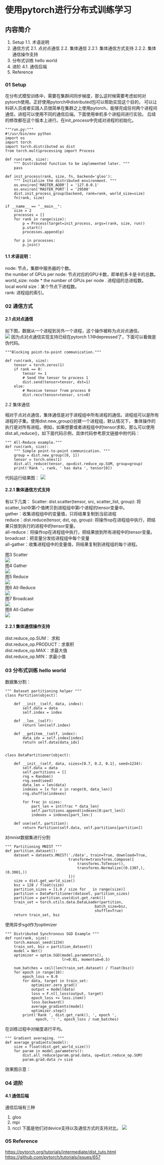 
# 使用pytorch进行分布式训练学习

## 内容简介

1. Setup
	1.1. 术语说明
2. 通信方式
	2.1. 点对点通信
	2.2. 集体通信
	2.2.1. 集体通信方式支持
	2.2.2. 集体通信操作支持
3. 分布式训练 hello world
4. 进阶
	4.1. 通信后端
5. Reference


### 01 Setup
  在分布式模型训练中，需要在集群间同步梯度，那么这时候需要考虑如何对pytorch使用。正好使用pytorch中distributed包可以帮助实现这个目的，
可以让科研人员或者实践人员很简单在集群之上使用pytorch，能够完成任何两个进程间通信，进程可以使用不同的通信后端。下面使用单机多个进程间进行实验。
  后续的修改都在这个版本上进行。在init_process中完成对进程的初始化。
```
"""run.py:"""
#!/usr/bin/env python
import os
import torch
import torch.distributed as dist
from torch.multiprocessing import Process
​
def run(rank, size):
    """ Distributed function to be implemented later. """
    pass
​
def init_process(rank, size, fn, backend='gloo'):
    """ Initialize the distributed environment. """
    os.environ['MASTER_ADDR'] = '127.0.0.1'
    os.environ['MASTER_PORT'] = '29500'
    dist.init_process_group(backend, rank=rank, world_size=size)
    fn(rank, size)
​
if __name__ == "__main__":
    size = 2
    processes = []
    for rank in range(size):
        p = Process(target=init_process, args=(rank, size, run))
        p.start()
        processes.append(p)
​
    for p in processes:
        p.join()
```

#### 1.1 术语说明：  
node: 节点，集群中服务器的个数。  
the number of GPUs per node:  节点对应的GPU卡数，即单机多卡是卡的总数。  
world_size: node * the number of GPUs per node . 进程组的总进程数。  
local world size：某个节点下进程数。  
rank: 进程组的索引。  

### 02 通信方式

#### 2.1 点对点通信

如下图，数据从一个进程到另外一个进程，这个操作被称为点对点通信。  
![](https://github.com/LIZHICHAOUNICORN/MachineLearningWorkflow/blob/main/pytorch_distributed/pic/send_recv.png)
因为点对点通信实现支持已经在pytorch 1.1中depressed了，下面可以看做是伪代码。  

```
"""Blocking point-to-point communication."""
​
def run(rank, size):
    tensor = torch.zeros(1)
    if rank == 0:
        tensor += 1
        # Send the tensor to process 1
        dist.send(tensor=tensor, dst=1)
    else:
        # Receive tensor from process 0
        dist.recv(tensor=tensor, src=0)
```

2.2 集体通信

相对于点对点通信，集体通信是对于进程组中所有进程的通信。进程组可以是所有进程的子集。使用dist.new_group()创建一个进程组，默认情况下，
集体操作的执行是对所有进程。例如，如果想要或者进程组中的tensor求和，那么可以使用dist.all_reduce()，如下面代码示例，具体代码参考原文链接中附代码：
```
""" All-Reduce example."""
def run(rank, size):
    """ Simple point-to-point communication. """
    group = dist.new_group([0, 1])
    tensor = torch.ones(1)
    dist.all_reduce(tensor, op=dist.reduce_op.SUM, group=group)
    print('Rank ', rank, ' has data ', tensor[0])   
```

代码运行结果图：
![](https://github.com/LIZHICHAOUNICORN/MachineLearningWorkflow/blob/main/pytorch_distributed/pic/all_reduce_result.png)

#### 2.2.1 集体通信方式支持

有以下几类：
Scatter:  dist.scatter(tensor, src, scatter_list, group): 将scatter_list中第i个值拷贝到进程组中第i个进程的tensor变量中。  
gather：收集进程组中的变量值，只将结果复制到当前进程  
reduce：dist.reduce(tensor, dst, op, group): 将操作op在进程组中执行，把结果只放到执行的进程中的tensor变量。  
all-reduce：将操作op在进程组中执行，把结果放到所有进程中的tensor变量。  
broadcast：把变量分发给进程组中每个变量  
all-gather：收集进程组中的变量值，将结果复制到进程组的每个进程。  

图3 Scatter  
![](https://github.com/LIZHICHAOUNICORN/MachineLearningWorkflow/blob/main/pytorch_distributed/pic/scatter.png)  
图4 Gather  
![](https://github.com/LIZHICHAOUNICORN/MachineLearningWorkflow/blob/main/pytorch_distributed/pic/gather.png)  
图5 Reduce  
![](https://github.com/LIZHICHAOUNICORN/MachineLearningWorkflow/blob/main/pytorch_distributed/pic/reduce.png)  
图6 All-Reduce  
![](https://github.com/LIZHICHAOUNICORN/MachineLearningWorkflow/blob/main/pytorch_distributed/pic/all_reduce.png)  
图7 Broadcast  
![](https://github.com/LIZHICHAOUNICORN/MachineLearningWorkflow/blob/main/pytorch_distributed/pic/broadcast.png)  
图8 All-Gather  
![](https://github.com/LIZHICHAOUNICORN/MachineLearningWorkflow/blob/main/pytorch_distributed/pic/all_gather.png)  
#### 2.2.1 集体通信操作支持

dist.reduce_op.SUM： 求和  
dist.reduce_op.PRODUCT：求乘积  
dist.reduce_op.MAX：求最大值  
dist.reduce_op.MIN：求最小值  

### 03 分布式训练 hello world

数据集分割：  
```
""" Dataset partitioning helper """
class Partition(object):
​
    def __init__(self, data, index):
        self.data = data
        self.index = index
​
    def __len__(self):
        return len(self.index)
​
    def __getitem__(self, index):
        data_idx = self.index[index]
        return self.data[data_idx]
​
​
class DataPartitioner(object):
​
    def __init__(self, data, sizes=[0.7, 0.2, 0.1], seed=1234):
        self.data = data
        self.partitions = []
        rng = Random()
        rng.seed(seed)
        data_len = len(data)
        indexes = [x for x in range(0, data_len)]
        rng.shuffle(indexes)
​
        for frac in sizes:
            part_len = int(frac * data_len)
            self.partitions.append(indexes[0:part_len])
            indexes = indexes[part_len:]
​
    def use(self, partition):
        return Partition(self.data, self.partitions[partition])
```
对mnist数据集进行分割  
```
""" Partitioning MNIST """
def partition_dataset():
    dataset = datasets.MNIST('./data', train=True, download=True,
                             transform=transforms.Compose([
                                 transforms.ToTensor(),
                                 transforms.Normalize((0.1307,), (0.3081,))
                             ]))
    size = dist.get_world_size()
    bsz = 128 / float(size)
    partition_sizes = [1.0 / size for _ in range(size)]
    partition = DataPartitioner(dataset, partition_sizes)
    partition = partition.use(dist.get_rank())
    train_set = torch.utils.data.DataLoader(partition,
                                         batch_size=bsz,
                                         shuffle=True)
    return train_set, bsz
```
使用异步sgd作为optimizer  
```
""" Distributed Synchronous SGD Example """
def run(rank, size):
    torch.manual_seed(1234)
    train_set, bsz = partition_dataset()
    model = Net()
    optimizer = optim.SGD(model.parameters(),
                          lr=0.01, momentum=0.5)
​
    num_batches = ceil(len(train_set.dataset) / float(bsz))
    for epoch in range(10):
        epoch_loss = 0.0
        for data, target in train_set:
            optimizer.zero_grad()
            output = model(data)
            loss = F.nll_loss(output, target)
            epoch_loss += loss.item()
            loss.backward()
            average_gradients(model)
            optimizer.step()
        print('Rank ', dist.get_rank(), ', epoch ',
              epoch, ': ', epoch_loss / num_batches)
```
在训练过程中对梯度进行平均。  
```
""" Gradient averaging. """
def average_gradients(model):
    size = float(dist.get_world_size())
    for param in model.parameters():
        dist.all_reduce(param.grad.data, op=dist.reduce_op.SUM)
        param.grad.data /= size
```

效果图示意：

### 04 进阶

#### 4.1 通信后端
通信后端有三种
1. gloo
2. mpi
3. nccl
下面是他们对device支持以及通信方式的支持对比。
![](https://github.com/LIZHICHAOUNICORN/MachineLearningWorkflow/blob/main/pytorch_distributed/pic/backend.png)  
 
### 05 Reference
https://pytorch.org/tutorials/intermediate/dist_tuto.html
https://github.com/pytorch/tutorials/issues/657
